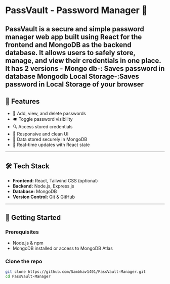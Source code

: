 # PassVault - Password Manager 🔐

PassVault is a secure and simple password manager web app built using **React** for the frontend and **MongoDB** as the backend database.
It allows users to safely store, manage, and view their credentials in one place.
It has 2 versions - 
Mongo db-: Saves password in database Mongodb
Local Storage-:Saves password in Local Storage of your browser
---

## 🌟 Features

- 🔐 Add, view, and delete passwords
- 👁️ Toggle password visibility
- 🔍 Access stored credentials
- 🎨 Responsive and clean UI
- 💾 Data stored securely in MongoDB
- 🔄 Real-time updates with React state

---

## 🛠 Tech Stack

- **Frontend:** React, Tailwind CSS (optional)
- **Backend:** Node.js, Express.js
- **Database:** MongoDB
- **Version Control:** Git & GitHub

---

## 🚀 Getting Started

### Prerequisites

- Node.js & npm
- MongoDB installed or access to MongoDB Atlas

### Clone the repo

```bash
git clone https://github.com/Sambhav1401/PassVault-Manager.git
cd PassVault-Manager
